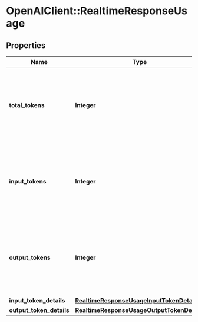 # OpenAIClient::RealtimeResponseUsage

## Properties
Name | Type | Description | Notes
------------ | ------------- | ------------- | -------------
**total_tokens** | **Integer** | The total number of tokens in the Response including input and output  text and audio tokens.  | [optional] 
**input_tokens** | **Integer** | The number of input tokens used in the Response, including text and  audio tokens.  | [optional] 
**output_tokens** | **Integer** | The number of output tokens sent in the Response, including text and  audio tokens.  | [optional] 
**input_token_details** | [**RealtimeResponseUsageInputTokenDetails**](RealtimeResponseUsageInputTokenDetails.md) |  | [optional] 
**output_token_details** | [**RealtimeResponseUsageOutputTokenDetails**](RealtimeResponseUsageOutputTokenDetails.md) |  | [optional] 

